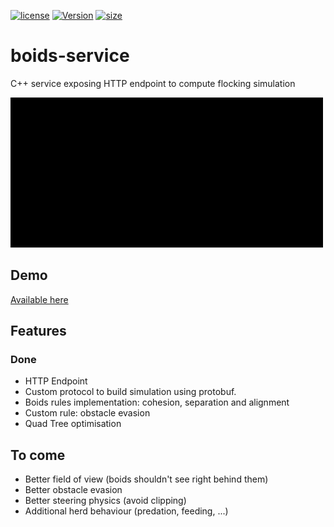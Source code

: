 [![license](http://img.shields.io/badge/license-MIT-red.svg?style=flat)](http://opensource.org/licenses/MIT)
[![Version](https://img.shields.io/github/v/tag/yuruh/boids-service)](https://github.com/Yuruh/boids-service/releases)
[![size](https://img.shields.io/docker/image-size/yuruh/boids?color=blueviolet)](https://hub.docker.com/r/yuruh/boids)

# boids-service

C++ service exposing HTTP endpoint to compute flocking simulation

![Simulation gif](showcase/boids.gif)

## Demo

[Available here](https://boids-demo.yuruh.fr)

## Features

### Done

* HTTP Endpoint
* Custom protocol to build simulation using protobuf.
* Boids rules implementation: cohesion, separation and alignment
* Custom rule: obstacle evasion
* Quad Tree optimisation

## To come

* Better field of view (boids shouldn't see right behind them)
* Better obstacle evasion
* Better steering physics (avoid clipping)
* Additional herd behaviour (predation, feeding, ...) 